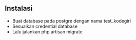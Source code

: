 ## Instalasi

- Buat database pada postgre dengan nama test_kodegiri
- Sesuaikan credential database
- Lalu jalankan php artisan migrate

